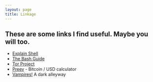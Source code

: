 ```yaml
---
layout: page
title: Linkage
---
```


## These are some links I find useful. Maybe you will too.

* [Explain Shell](http://explainshell.com)
* [The Bash Guide](http://guide.bash.academy)
* [Tor Project](https://www.torproject.org/)
* [Preev](http://preev.com/) - Bitcoin / USD calculator
* [Vampires!](http://quiz.ravenblack.net/blood.pl?biter=Vespertine) A dark alleyway
